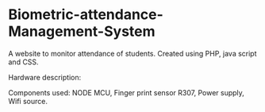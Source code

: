 # Biometric-attendance-Management-System
A website to monitor attendance of students.
Created using PHP, java script and CSS.


Hardware description:

Components used: NODE MCU, Finger print sensor R307, Power supply, Wifi source.


